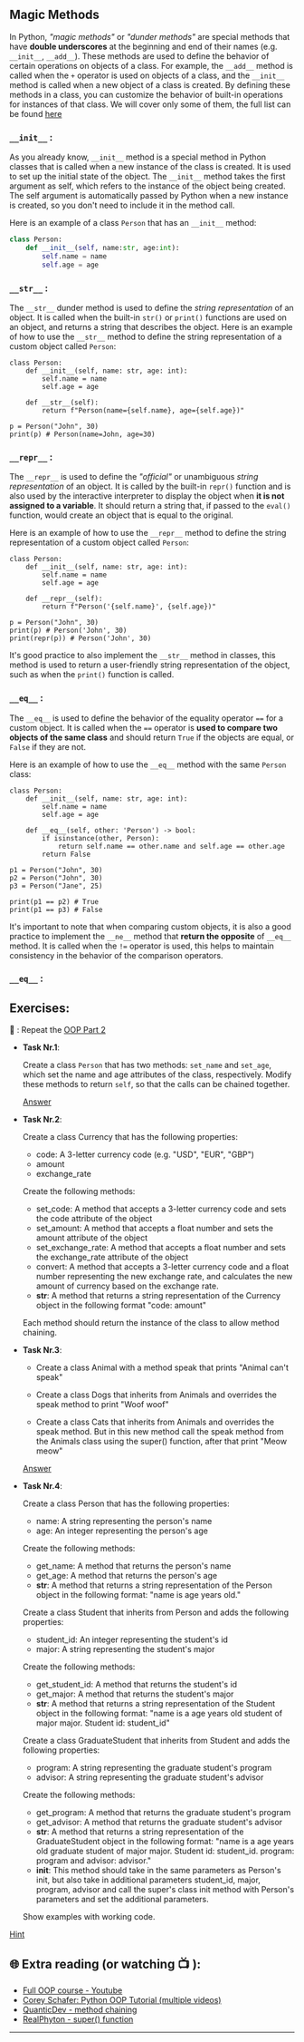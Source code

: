 ## Magic Methods

In Python, _"magic methods"_ or _"dunder methods"_ are special methods that have **double underscores** at the beginning and end of their names (e.g. `__init__`, `__add__`). These methods are used to define the behavior of certain operations on objects of a class. For example, the `__add__` method is called when the `+` operator is used on objects of a class, and the `__init__` method is called when a new object of a class is created. By defining these methods in a class, you can customize the behavior of built-in operations for instances of that class. We will cover only some of them, the full list can be found [here](https://docs.python.org/3/reference/datamodel.html) 

### `__init__` :
As you already know, `__init__` method is a special method in Python classes that is called when a new instance of the class is created. It is used to set up the initial state of the object. The `__init__` method takes the first argument as self, which refers to the instance of the object being created. The self argument is automatically passed by Python when a new instance is created, so you don't need to include it in the method call.

Here is an example of a class `Person` that has an `__init__` method:

```python
class Person:
    def __init__(self, name:str, age:int):
        self.name = name
        self.age = age
```

### `__str__` : 

The `__str__` dunder method is used to define the _string representation_ of an object. It is called when the built-in `str()` or `print()` functions are used on an object, and returns a string that describes the object. Here is an example of how to use the `__str__` method to define the string representation of a custom object called `Person`:

```python3
class Person:
    def __init__(self, name: str, age: int):
        self.name = name
        self.age = age

    def __str__(self):
        return f"Person(name={self.name}, age={self.age})"

p = Person("John", 30)
print(p) # Person(name=John, age=30)

```

### `__repr__` : 
The `__repr__` is used to define the _"official"_ or unambiguous _string representation_ of an object. It is called by the built-in `repr()` function and is also used by the interactive interpreter to display the object when **it is not assigned to a variable**. It should return a string that, if passed to the `eval()` function, would create an object that is equal to the original.

Here is an example of how to use the `__repr__` method to define the string representation of a custom object called `Person`:

```python3
class Person:
    def __init__(self, name: str, age: int):
        self.name = name
        self.age = age

    def __repr__(self):
        return f"Person('{self.name}', {self.age})"

p = Person("John", 30)
print(p) # Person('John', 30)
print(repr(p)) # Person('John', 30)

```

It's good practice to also implement the `__str__` method in classes, this method is used to return a user-friendly string representation of the object, such as when the `print()` function is called.


### `__eq__` : 

The `__eq__`  is used to define the behavior of the equality operator `==` for a custom object. It is called when the `==` operator is **used to compare two objects of the same class** and should return `True` if the objects are equal, or `False` if they are not.

Here is an example of how to use the `__eq__` method with the same `Person` class:

```python3
class Person:
    def __init__(self, name: str, age: int):
        self.name = name
        self.age = age

    def __eq__(self, other: 'Person') -> bool:
        if isinstance(other, Person):
            return self.name == other.name and self.age == other.age
        return False

p1 = Person("John", 30)
p2 = Person("John", 30)
p3 = Person("Jane", 25)

print(p1 == p2) # True
print(p1 == p3) # False

```
It's important to note that when comparing custom objects, it is also a good practice to implement the `__ne__` method that **return the opposite** of `__eq__` method. It is called when the `!=` operator is used, this helps to maintain consistency in the behavior of the comparison operators.

### `__eq__` :


## Exercises: 
🧠 : Repeat the [OOP Part 2](https://github.com/CodeAcademy-Online/python-new-material/wiki/Lesson-19:-OOP-(-Part-2))

* **Task Nr.1**:
  
  Create a class `Person` that has two methods: `set_name` and `set_age`, which set the name and age attributes of the class, respectively.
  Modify these methods to return `self`, so that the calls can be chained together.
  

  [Answer](https://github.com/CodeAcademy-Online/python-new-material-level2/wiki/Z:-Exercise-answers.#task-nr-1) 

* **Task Nr.2**:

  Create a class Currency that has the following properties:

    - code: A 3-letter currency code (e.g. "USD", "EUR", "GBP")
    - amount
    - exchange_rate

  Create the following methods:

    - set_code: A method that accepts a 3-letter currency code and sets the code attribute of the object
    - set_amount: A method that accepts a float number and sets the amount attribute of the object
    - set_exchange_rate: A method that accepts a float number and sets the exchange_rate attribute of the object
    - convert: A method that accepts a 3-letter currency code and a float number representing the new exchange rate, and calculates the new amount of 
      currency based on the exchange rate.
    - __str__: A method that returns a string representation of the Currency object in the following format "code: amount"

     Each method should return the instance of the class to allow method chaining.

* **Task Nr.3**:

  - Create a class Animal with a method speak that prints "Animal can't speak"

  - Create a class Dogs that inherits from Animals and overrides the speak method to print "Woof woof"

  - Create a class Cats that inherits from Animals and overrides the speak method. But in this new method call the speak method from the Animals class 
    using the super() function, after that print "Meow meow"

  [Answer](https://github.com/CodeAcademy-Online/python-new-material-level2/wiki/Z:-Exercise-answers.#task-nr-3) 

* **Task Nr.4**: 

  Create a class Person that has the following properties:

   - name: A string representing the person's name
   - age: An integer representing the person's age

  Create the following methods:

   - get_name: A method that returns the person's name
   - get_age: A method that returns the person's age
   - __str__: A method that returns a string representation of the Person object in the following format: "name is age years old."

  Create a class Student that inherits from Person and adds the following properties:

   - student_id: An integer representing the student's id
   - major: A string representing the student's major

  Create the following methods:

   - get_student_id: A method that returns the student's id
   - get_major: A method that returns the student's major
   - __str__: A method that returns a string representation of the Student object in the following format: "name is a age years old student of major 
     major. Student id: student_id"

  Create a class GraduateStudent that inherits from Student and adds the following properties:

   - program: A string representing the graduate student's program
   - advisor: A string representing the graduate student's advisor

  Create the following methods:

   - get_program: A method that returns the graduate student's program
   - get_advisor: A method that returns the graduate student's advisor
   - __str__: A method that returns a string representation of the GraduateStudent object in the following format: "name is a age years old graduate 
     student of major major. Student id: student_id. program: program and advisor: advisor."
   - __init__: This method should take in the same parameters as Person's init, but also take in additional parameters student_id, major, program, 
     advisor and call the super's class init method with Person's parameters and set the additional parameters.

   Show examples with working code. 
   
 [Hint](https://github.com/CodeAcademy-Online/python-new-material-level2/wiki/Z:-Exercise-answers.#task-nr-4) 

## 🌐  Extra reading (or watching 📺 ):

* [Full OOP course - Youtube](https://www.youtube.com/watch?v=Ej_02ICOIgs)
* [Corey Schafer: Python OOP Tutorial (multiple videos)](https://www.youtube.com/watch?v=ZDa-Z5JzLYM)
* [QuanticDev - method chaining](https://quanticdev.com/articles/method-chaining/)
* [RealPhyton - super() function](https://quanticdev.com/articles/method-chaining/)
***